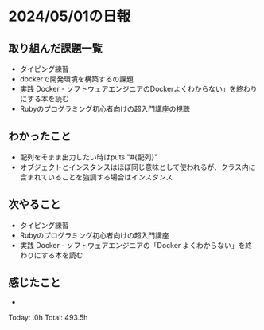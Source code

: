 # 2024/05/01の日報
## 取り組んだ課題一覧
* タイピング練習
*  dockerで開発環境を構築するの課題
*  実践 Docker - ソフトウェアエンジニアのDockerよくわからない」を終わりにする本を読む
*  Rubyのプログラミング初心者向けの超入門講座の視聴
## わかったこと
* 配列をそまま出力したい時はputs "#{配列}"
* オブジェクトとインスタンスはほぼ同じ意味として使われるが、クラス内に含まれていることを強調する場合はインスタンス

## 次やること
* タイピング練習
* Rubyのプログラミング初心者向けの超入門講座
* 実践 Docker - ソフトウェアエンジニアの「Docker よくわからない」を終わりにする本を読む
## 感じたこと
* 
Today: .0h
Total: 493.5h
